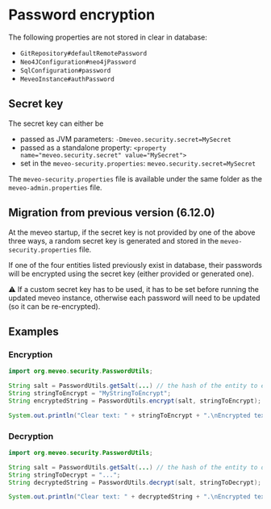 # Password encryption

The following properties are not stored in clear in database:

- `GitRepository#defaultRemotePassword`
- `Neo4JConfiguration#neo4jPassword`
- `SqlConfiguration#password`
- `MeveoInstance#authPassword`

## Secret key

The secret key can either be

- passed as JVM parameters: `-Dmeveo.security.secret=MySecret`
- passed as a standalone property: `<property name="meveo.security.secret" value="MySecret">`
- set in the `meveo-security.properties`: `meveo.security.secret=MySecret`

The `meveo-security.properties` file is available under the same folder as the `meveo-admin.properties` file.

## Migration from previous version (6.12.0)

At the meveo startup, if the secret key is not provided by one of the above three ways, a random secret key is generated and stored in the `meveo-security.properties` file.

If one of the four entities listed previously exist in database, their passwords will be encrypted using the secret key (either provided or generated one).

:warning: If a custom secret key has to be used, it has to be set before running the updated meveo instance, otherwise each password will need to be updated (so it can be re-encrypted).

## Examples

### Encryption

```java
import org.meveo.security.PasswordUtils;

String salt = PasswordUtils.getSalt(...) // the hash of the entity to encrypt
String stringToEncrypt = "MyStringToEncrypt";
String encryptedString = PasswordUtils.encrypt(salt, stringToEncrypt);

System.out.println("Clear text: " + stringToEncrypt + ".\nEncrypted text: " + encryptedString);
```

### Decryption

```java
import org.meveo.security.PasswordUtils;

String salt = PasswordUtils.getSalt(...) // the hash of the entity to decrypt
String stringToDecrypt = "...";
String decryptedString = PasswordUtils.decrypt(salt, stringToDecrypt);

System.out.println("Clear text: " + decryptedString + ".\nEncrypted text: " + stringToDecrypt);
```
